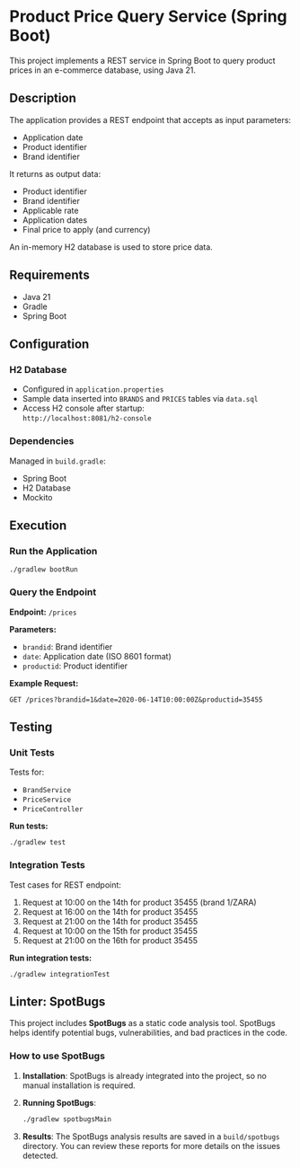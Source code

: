 # Product Price Query Service (Spring Boot)

This project implements a REST service in Spring Boot to query product prices in an e-commerce database, using Java 21.

## Description

The application provides a REST endpoint that accepts as input parameters:
- Application date
- Product identifier
- Brand identifier

It returns as output data:
- Product identifier
- Brand identifier
- Applicable rate
- Application dates
- Final price to apply (and currency)

An in-memory H2 database is used to store price data.

## Requirements

- Java 21
- Gradle
- Spring Boot

## Configuration

### H2 Database
- Configured in `application.properties`
- Sample data inserted into `BRANDS` and `PRICES` tables via `data.sql`
- Access H2 console after startup:  
  `http://localhost:8081/h2-console`

### Dependencies
Managed in `build.gradle`:
- Spring Boot
- H2 Database
- Mockito

## Execution

### Run the Application
```
./gradlew bootRun
```

### Query the Endpoint
**Endpoint:** `/prices`

**Parameters:**
- `brandid`: Brand identifier
- `date`: Application date (ISO 8601 format)
- `productid`: Product identifier

**Example Request:**
````
GET /prices?brandid=1&date=2020-06-14T10:00:00Z&productid=35455
````

## Testing

### Unit Tests
Tests for:
- `BrandService`
- `PriceService`
- `PriceController`

**Run tests:**
````
./gradlew test
````

### Integration Tests
Test cases for REST endpoint:

1. Request at 10:00 on the 14th for product 35455 (brand 1/ZARA)
2. Request at 16:00 on the 14th for product 35455
3. Request at 21:00 on the 14th for product 35455
4. Request at 10:00 on the 15th for product 35455
5. Request at 21:00 on the 16th for product 35455

**Run integration tests:**
````
./gradlew integrationTest
````

## Linter: SpotBugs

This project includes **SpotBugs** as a static code analysis tool. SpotBugs helps identify potential bugs, vulnerabilities, and bad practices in the code.

### How to use SpotBugs

1. **Installation**: SpotBugs is already integrated into the project, so no manual installation is required.

2. **Running SpotBugs**: 

    ```bash
    ./gradlew spotbugsMain
    ```

3. **Results**: The SpotBugs analysis results are saved in a `build/spotbugs` directory. You can review these reports for more details on the issues detected.
